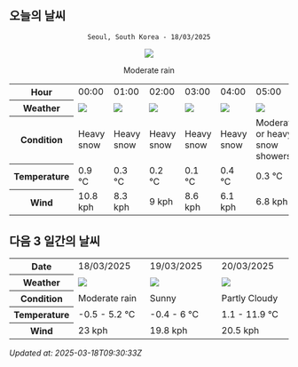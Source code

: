 ## 오늘의 날씨
<div align="center">

`Seoul, South Korea - 18/03/2025`

<img src="https://cdn.weatherapi.com/weather/64x64/day/302.png"/>

Moderate rain

</div>


<table>
    <tr>
        <th>Hour</th>
        <td>00:00</td><td>01:00</td><td>02:00</td><td>03:00</td><td>04:00</td><td>05:00</td><td>06:00</td><td>07:00</td><td>08:00</td><td>09:00</td><td>10:00</td><td>11:00</td><td>12:00</td><td>13:00</td><td>14:00</td><td>15:00</td><td>16:00</td><td>17:00</td><td>18:00</td><td>19:00</td><td>20:00</td><td>21:00</td><td>22:00</td><td>23:00</td>
    </tr>
    <tr>
        <th>Weather</th>
        <td><img src="https://cdn.weatherapi.com/weather/64x64/night/338.png"></img></td><td><img src="https://cdn.weatherapi.com/weather/64x64/night/338.png"></img></td><td><img src="https://cdn.weatherapi.com/weather/64x64/night/338.png"></img></td><td><img src="https://cdn.weatherapi.com/weather/64x64/night/338.png"></img></td><td><img src="https://cdn.weatherapi.com/weather/64x64/night/338.png"></img></td><td><img src="https://cdn.weatherapi.com/weather/64x64/night/371.png"></img></td><td><img src="https://cdn.weatherapi.com/weather/64x64/night/371.png"></img></td><td><img src="https://cdn.weatherapi.com/weather/64x64/day/371.png"></img></td><td><img src="https://cdn.weatherapi.com/weather/64x64/day/371.png"></img></td><td><img src="https://cdn.weatherapi.com/weather/64x64/day/371.png"></img></td><td><img src="https://cdn.weatherapi.com/weather/64x64/day/368.png"></img></td><td><img src="https://cdn.weatherapi.com/weather/64x64/day/371.png"></img></td><td><img src="https://cdn.weatherapi.com/weather/64x64/day/371.png"></img></td><td><img src="https://cdn.weatherapi.com/weather/64x64/day/371.png"></img></td><td><img src="https://cdn.weatherapi.com/weather/64x64/day/176.png"></img></td><td><img src="https://cdn.weatherapi.com/weather/64x64/day/176.png"></img></td><td><img src="https://cdn.weatherapi.com/weather/64x64/day/176.png"></img></td><td><img src="https://cdn.weatherapi.com/weather/64x64/day/176.png"></img></td><td><img src="https://cdn.weatherapi.com/weather/64x64/day/113.png"></img></td><td><img src="https://cdn.weatherapi.com/weather/64x64/night/116.png"></img></td><td><img src="https://cdn.weatherapi.com/weather/64x64/night/116.png"></img></td><td><img src="https://cdn.weatherapi.com/weather/64x64/night/116.png"></img></td><td><img src="https://cdn.weatherapi.com/weather/64x64/night/113.png"></img></td><td><img src="https://cdn.weatherapi.com/weather/64x64/night/113.png"></img></td>
    </tr>
    <tr>
        <th>Condition</th>
        <td width="200px">Heavy snow</td><td width="200px">Heavy snow</td><td width="200px">Heavy snow</td><td width="200px">Heavy snow</td><td width="200px">Heavy snow</td><td width="200px">Moderate or heavy snow showers</td><td width="200px">Moderate or heavy snow showers</td><td width="200px">Moderate or heavy snow showers</td><td width="200px">Moderate or heavy snow showers</td><td width="200px">Moderate or heavy snow showers</td><td width="200px">Light snow showers</td><td width="200px">Moderate or heavy snow showers</td><td width="200px">Moderate or heavy snow showers</td><td width="200px">Moderate or heavy snow showers</td><td width="200px">Patchy rain nearby</td><td width="200px">Patchy rain nearby</td><td width="200px">Patchy rain nearby</td><td width="200px">Patchy rain nearby</td><td width="200px">Sunny</td><td width="200px">Partly Cloudy </td><td width="200px">Partly Cloudy </td><td width="200px">Partly Cloudy </td><td width="200px">Clear </td><td width="200px">Clear </td>
    </tr>
    <tr>
        <th>Temperature</th>
        <td>0.9 °C</td><td>0.3 °C</td><td>0.2 °C</td><td>0.1 °C</td><td>0.4 °C</td><td>0.3 °C</td><td>-0.2 °C</td><td>-0.5 °C</td><td>-0.1 °C</td><td>0.2 °C</td><td>0.8 °C</td><td>1.4 °C</td><td>1.8 °C</td><td>3.2 °C</td><td>4.8 °C</td><td>5.2 °C</td><td>5.2 °C</td><td>4.6 °C</td><td>4.1 °C</td><td>2.7 °C</td><td>2 °C</td><td>1.6 °C</td><td>1.1 °C</td><td>0.6 °C</td>
    </tr>
    <tr>
        <th>Wind</th>
        <td>10.8 kph</td><td>8.3 kph</td><td>9 kph</td><td>8.6 kph</td><td>6.1 kph</td><td>6.8 kph</td><td>8.6 kph</td><td>9 kph</td><td>9.7 kph</td><td>11.2 kph</td><td>11.2 kph</td><td>11.5 kph</td><td>16.6 kph</td><td>20.5 kph</td><td>23 kph</td><td>22.3 kph</td><td>21.2 kph</td><td>22 kph</td><td>19.8 kph</td><td>16.6 kph</td><td>14.8 kph</td><td>12.2 kph</td><td>10.4 kph</td><td>9.4 kph</td>
    </tr>
</table>


## 다음 3 일간의 날씨


<table>
    <tr>
        <th>Date</th>
        <td>18/03/2025</td><td>19/03/2025</td><td>20/03/2025</td>
    </tr>
    <tr>
        <th>Weather</th>
        <td><img src="https://cdn.weatherapi.com/weather/64x64/day/302.png"/></td><td><img src="https://cdn.weatherapi.com/weather/64x64/day/113.png"/></td><td><img src="https://cdn.weatherapi.com/weather/64x64/day/116.png"/></td>
    </tr>
    <tr>
        <th>Condition</th>
        <td width="200px">Moderate rain</td><td width="200px">Sunny</td><td width="200px">Partly Cloudy </td>
    </tr>
    <tr>
        <th>Temperature</th>
        <td>-0.5 -  5.2 °C</td><td>-0.4 -  6 °C</td><td>1.1 -  11.9 °C</td>
    </tr>
    <tr>
        <th>Wind</th>
        <td>23 kph</td><td>19.8 kph</td><td>20.5 kph</td>
    </tr>
</table>


*Updated at: 2025-03-18T09:30:33Z*
